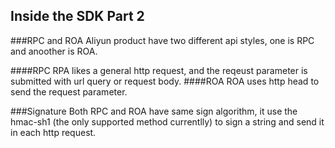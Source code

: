 ## Inside the SDK Part 2
###RPC and ROA
Aliyun product have two different api styles, one is RPC and anoother is ROA.

####RPC
RPA likes a general http request, and the reqeust parameter is submitted with url query or request body.
####ROA
ROA uses http head to send the request parameter.

###Signature
Both RPC and ROA have same sign algorithm, it use the hmac-sh1 (the only supported method currentlly) to sign a string and send it in each http request. 
 






